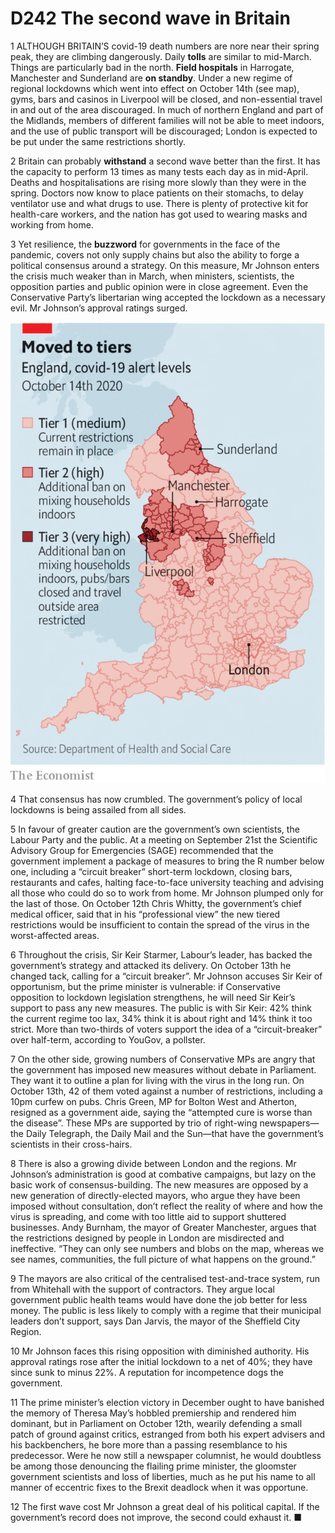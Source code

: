 # D242 The second wave in Britain
1 ALTHOUGH BRITAIN’S covid-19 death numbers are nore near their spring peak, they are climbing dangerously. Daily **tolls** are similar to mid-March. Things are particularly bad in the north. **Field hospitals** in Harrogate, Manchester and Sunderland are **on standby**. Under a new regime of regional lockdowns which went into effect on October 14th (see map), gyms, bars and casinos in Liverpool will be closed, and non-essential travel in and out of the area discouraged. In much of northern England and part of the Midlands, members of different families will not be able to meet indoors, and the use of public transport will be discouraged; London is expected to be put under the same restrictions shortly.

2 Britain can probably **withstand** a second wave better than the first. It has the capacity to perform 13 times as many tests each day as in mid-April. Deaths and hospitalisations are rising more slowly than they were in the spring. Doctors now know to place patients on their stomachs, to delay ventilator use and what drugs to use. There is plenty of protective kit for health-care workers, and the nation has got used to wearing masks and working from home.

3 Yet resilience, the **buzzword** for governments in the face of the pandemic, covers not only supply chains but also the ability to forge a political consensus around a strategy. On this measure, Mr Johnson enters the crisis much weaker than in March, when ministers, scientists, the opposition parties and public opinion were in close agreement. Even the Conservative Party’s libertarian wing accepted the lockdown as a necessary evil. Mr Johnson’s approval ratings surged.

![](./img/boxcn7A6oPy38Xoj7Az82pga4zg.png)

4 That consensus has now crumbled. The government’s policy of local lockdowns is being assailed from all sides.

5 In favour of greater caution are the government’s own scientists, the Labour Party and the public. At a meeting on September 21st the Scientific Advisory Group for Emergencies (SAGE) recommended that the government implement a package of measures to bring the R number below one, including a “circuit breaker” short-term lockdown, closing bars, restaurants and cafes, halting face-to-face university teaching and advising all those who could do so to work from home. Mr Johnson plumped only for the last of those. On October 12th Chris Whitty, the government’s chief medical officer, said that in his “professional view” the new tiered restrictions would be insufficient to contain the spread of the virus in the worst-affected areas.

6 Throughout the crisis, Sir Keir Starmer, Labour’s leader, has backed the government’s strategy and attacked its delivery. On October 13th he changed tack, calling for a “circuit breaker”. Mr Johnson accuses Sir Keir of opportunism, but the prime minister is vulnerable: if Conservative opposition to lockdown legislation strengthens, he will need Sir Keir’s support to pass any new measures.
The public is with Sir Keir: 42% think the current regime too lax, 34% think it is about right and 14% think it too strict. More than two-thirds of voters support the idea of a “circuit-breaker” over half-term, according to YouGov, a pollster.

7 On the other side, growing numbers of Conservative MPs are angry that the government has imposed new measures without debate in Parliament. They want it to outline a plan for living with the virus in the long run. On October 13th, 42 of them voted against a number of restrictions, including a 10pm curfew on pubs. Chris Green, MP for Bolton West and Atherton, resigned as a government aide, saying the “attempted cure is worse than the disease”. These MPs are supported by trio of right-wing newspapers—the Daily Telegraph, the Daily Mail and the Sun—that have the government’s scientists in their cross-hairs.

8 There is also a growing divide between London and the regions. Mr Johnson’s administration is good at combative campaigns, but lazy on the basic work of consensus-building. The new measures are opposed by a new generation of directly-elected mayors, who argue they have been imposed without consultation, don’t reflect the reality of where and how the virus is spreading, and come with too little aid to support shuttered businesses. Andy Burnham, the mayor of Greater Manchester, argues that the restrictions designed by people in London are misdirected and ineffective. “They can only see numbers and blobs on the map, whereas we see names, communities, the full picture of what happens on the ground.”

9 The mayors are also critical of the centralised test-and-trace system, run from Whitehall with the support of contractors. They argue local government public health teams would have done the job better for less money. The public is less likely to comply with a regime that their municipal leaders don’t support, says Dan Jarvis, the mayor of the Sheffield City Region.

10 Mr Johnson faces this rising opposition with diminished authority. His approval ratings rose after the initial lockdown to a net of 40%; they have since sunk to minus 22%. A reputation for incompetence dogs the government.

11 The prime minister’s election victory in December ought to have banished the memory of Theresa May’s hobbled premiership and rendered him dominant, but in Parliament on October 12th, wearily defending a small patch of ground against critics, estranged from both his expert advisers and his backbenchers, he bore more than a passing resemblance to his predecessor. Were he now still a newspaper columnist, he would doubtless be among those denouncing the flailing prime minister, the gloomster government scientists and loss of liberties, much as he put his name to all manner of eccentric fixes to the Brexit deadlock when it was opportune.

12 The first wave cost Mr Johnson a great deal of his political capital. If the government’s record does not improve, the second could exhaust it. ■

